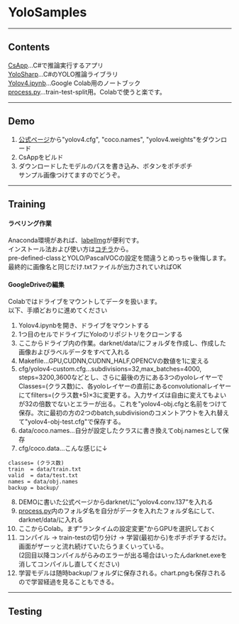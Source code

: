 # YoloSamples

---

## Contents
[CsApp](/CsApp)...C#で推論実行するアプリ  
[YoloSharp](/YoloSharp)...C#のYOLO推論ライブラリ  
[Yolov4.ipynb](/Yolov4.ipynb)...Google Colab用のノートブック  
[process.py](/process.py)...train-test-split用。Colabで使うと楽です。  

---
## Demo
1. [公式ページ](https://github.com/AlexeyAB/darknet)から"yolov4.cfg", "coco.names", "yolov4.weights"をダウンロード
2. CsAppをビルド
3. ダウンロードしたモデルのパスを書き込み、ボタンをポチポチ  
サンプル画像つけてますのでどうぞ。

---

## Training
#### ラベリング作業
Anaconda環境があれば、[labelImg](https://github.com/tzutalin/labelImg)が便利です。  
インストール法および使い方は[コチラ](https://www.miki-ie.com/python/labelimg-annotation-yolo-darknet/)から。  
pre-defined-classとYOLO/PascalVOCの設定を間違うとめっちゃ後悔します。  
最終的に画像名と同じだけ.txtファイルが出力されていればOK  

#### GoogleDriveの編集
Colabではドライブをマウントしてデータを扱います。  
以下、手順どおりに進めてください  
1. Yolov4.ipynbを開き、ドライブをマウントする
2. 1つ目のセルでドライブにYoloのリポジトリをクローンする
3. ここからドライブ内の作業。darknet/data/にフォルダを作成し、作成した画像およびラベルデータをすべて入れる
4. Makefile...GPU,CUDNN,CUDNN_HALF,OPENCVの数値を1に変える
5. cfg/yolov4-custom.cfg...subdivisions=32,max_batches=4000, steps=3200,3600などとし、さらに最後の方にある3つのyoloレイヤーでClasses=(クラス数)に、各yoloレイヤーの直前にあるconvolutionalレイヤーにてfilters=(クラス数+5)×3に変更する。入力サイズは自由に変えてもよいが32の倍数でないとエラーが出る。これを"yolov4-obj.cfgと名前をつけて保存。次に最初の方の2つのbatch,subdivisionのコメントアウトを入れ替えて"yolov4-obj-test.cfg"で保存する。
6. data/coco.names...自分が設定したクラスに書き換えてobj.namesとして保存
7. cfg/coco.data...こんな感じに↓
```
classes= (クラス数)
train  = data/train.txt
valid  = data/test.txt
names = data/obj.names
backup = backup/
```
8. DEMOに書いた公式ページからdarknet/に”yolov4.conv.137”を入れる
9. [process.py](/process.py)内のフォルダ名を自分がデータを入れたフォルダ名にして、darknet/data/に入れる
10. ここからColab。まず"ランタイムの設定変更"からGPUを選択しておく
11. コンパイル → train-testの切り分け → 学習(最初から)をポチポチするだけ。画面がザーッと流れ続けていたらうまくいっている。  
(2回目以降コンパイルがらみのエラーが出る場合はいったんdarknet.exeを消してコンパイルし直してください)  
12. 学習モデルは随時backup/フォルダに保存される。chart.pngも保存されるので学習経過を見ることもできる。  

---

## Testing
